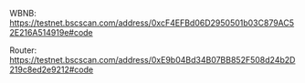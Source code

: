 WBNB: https://testnet.bscscan.com/address/0xcF4EFBd06D2950501b03C879AC52E216A514919e#code

Router: https://testnet.bscscan.com/address/0xE9b04Bd34B07BB852F508d24b2D219c8ed2e9212#code
